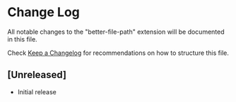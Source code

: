 # Change Log
All notable changes to the "better-file-path" extension will be documented in this file.

Check [Keep a Changelog](http://keepachangelog.com/) for recommendations on how to structure this file.

## [Unreleased]
- Initial release